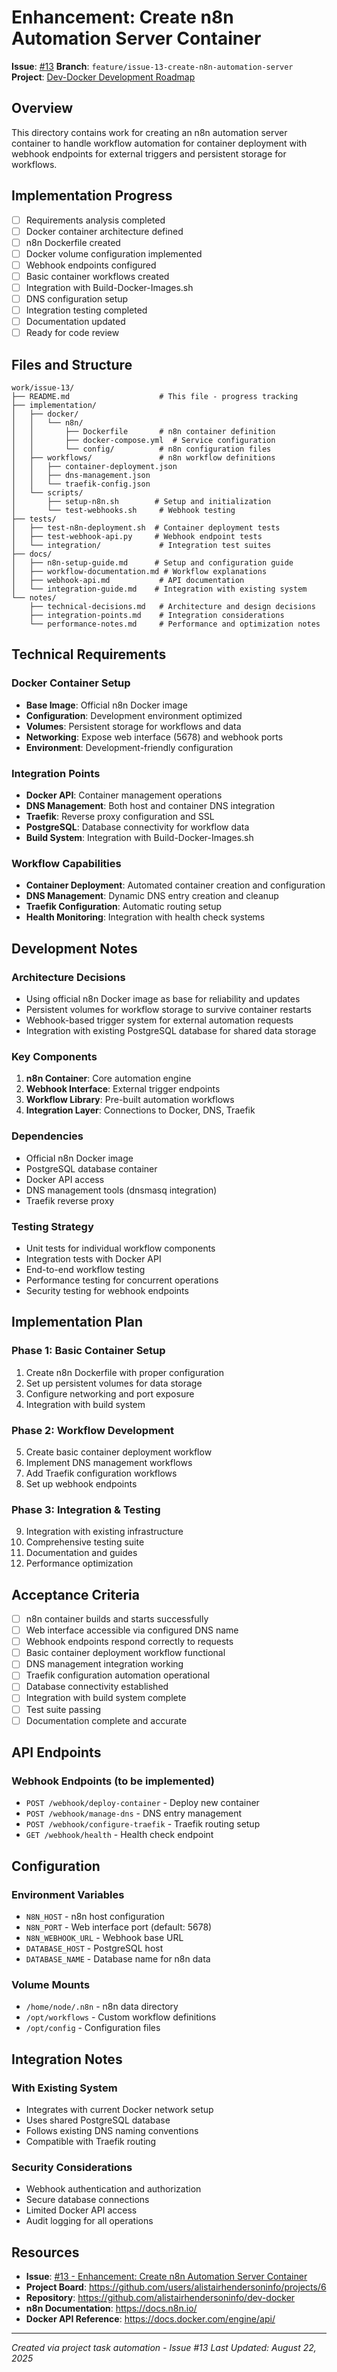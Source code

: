 # Enhancement: Create n8n Automation Server Container

**Issue**: [#13](https://github.com/alistairhendersoninfo/dev-docker/issues/13)
**Branch**: `feature/issue-13-create-n8n-automation-server`
**Project**: [Dev-Docker Development Roadmap](https://github.com/users/alistairhendersoninfo/projects/6)

## Overview

This directory contains work for creating an n8n automation server container to handle workflow automation for container deployment with webhook endpoints for external triggers and persistent storage for workflows.

## Implementation Progress

- [ ] Requirements analysis completed
- [ ] Docker container architecture defined
- [ ] n8n Dockerfile created
- [ ] Docker volume configuration implemented
- [ ] Webhook endpoints configured
- [ ] Basic container workflows created
- [ ] Integration with Build-Docker-Images.sh
- [ ] DNS configuration setup
- [ ] Integration testing completed
- [ ] Documentation updated
- [ ] Ready for code review

## Files and Structure

```
work/issue-13/
├── README.md                    # This file - progress tracking
├── implementation/
│   ├── docker/
│   │   └── n8n/
│   │       ├── Dockerfile       # n8n container definition
│   │       ├── docker-compose.yml  # Service configuration
│   │       └── config/          # n8n configuration files
│   ├── workflows/               # n8n workflow definitions
│   │   ├── container-deployment.json
│   │   ├── dns-management.json
│   │   └── traefik-config.json
│   └── scripts/
│       ├── setup-n8n.sh        # Setup and initialization
│       └── test-webhooks.sh     # Webhook testing
├── tests/
│   ├── test-n8n-deployment.sh  # Container deployment tests
│   ├── test-webhook-api.py     # Webhook endpoint tests
│   └── integration/             # Integration test suites
├── docs/
│   ├── n8n-setup-guide.md      # Setup and configuration guide
│   ├── workflow-documentation.md # Workflow explanations
│   ├── webhook-api.md           # API documentation
│   └── integration-guide.md    # Integration with existing system
└── notes/
    ├── technical-decisions.md   # Architecture and design decisions
    ├── integration-points.md    # Integration considerations
    └── performance-notes.md     # Performance and optimization notes
```

## Technical Requirements

### Docker Container Setup
- **Base Image**: Official n8n Docker image
- **Configuration**: Development environment optimized
- **Volumes**: Persistent storage for workflows and data
- **Networking**: Expose web interface (5678) and webhook ports
- **Environment**: Development-friendly configuration

### Integration Points
- **Docker API**: Container management operations
- **DNS Management**: Both host and container DNS integration
- **Traefik**: Reverse proxy configuration and SSL
- **PostgreSQL**: Database connectivity for workflow data
- **Build System**: Integration with Build-Docker-Images.sh

### Workflow Capabilities
- **Container Deployment**: Automated container creation and configuration
- **DNS Management**: Dynamic DNS entry creation and cleanup
- **Traefik Configuration**: Automatic routing setup
- **Health Monitoring**: Integration with health check systems

## Development Notes

### Architecture Decisions

- Using official n8n Docker image as base for reliability and updates
- Persistent volumes for workflow storage to survive container restarts
- Webhook-based trigger system for external automation requests
- Integration with existing PostgreSQL database for shared data storage

### Key Components

1. **n8n Container**: Core automation engine
2. **Webhook Interface**: External trigger endpoints
3. **Workflow Library**: Pre-built automation workflows
4. **Integration Layer**: Connections to Docker, DNS, Traefik

### Dependencies

- Official n8n Docker image
- PostgreSQL database container
- Docker API access
- DNS management tools (dnsmasq integration)
- Traefik reverse proxy

### Testing Strategy

- Unit tests for individual workflow components
- Integration tests with Docker API
- End-to-end workflow testing
- Performance testing for concurrent operations
- Security testing for webhook endpoints

## Implementation Plan

### Phase 1: Basic Container Setup
1. Create n8n Dockerfile with proper configuration
2. Set up persistent volumes for data storage
3. Configure networking and port exposure
4. Integration with build system

### Phase 2: Workflow Development
5. Create basic container deployment workflow
6. Implement DNS management workflows
7. Add Traefik configuration workflows
8. Set up webhook endpoints

### Phase 3: Integration & Testing
9. Integration with existing infrastructure
10. Comprehensive testing suite
11. Documentation and guides
12. Performance optimization

## Acceptance Criteria

- [ ] n8n container builds and starts successfully
- [ ] Web interface accessible via configured DNS name
- [ ] Webhook endpoints respond correctly to requests
- [ ] Basic container deployment workflow functional
- [ ] DNS management integration working
- [ ] Traefik configuration automation operational
- [ ] Database connectivity established
- [ ] Integration with build system complete
- [ ] Test suite passing
- [ ] Documentation complete and accurate

## API Endpoints

### Webhook Endpoints (to be implemented)
- `POST /webhook/deploy-container` - Deploy new container
- `POST /webhook/manage-dns` - DNS entry management
- `POST /webhook/configure-traefik` - Traefik routing setup
- `GET /webhook/health` - Health check endpoint

## Configuration

### Environment Variables
- `N8N_HOST` - n8n host configuration
- `N8N_PORT` - Web interface port (default: 5678)
- `N8N_WEBHOOK_URL` - Webhook base URL
- `DATABASE_HOST` - PostgreSQL host
- `DATABASE_NAME` - Database name for n8n data

### Volume Mounts
- `/home/node/.n8n` - n8n data directory
- `/opt/workflows` - Custom workflow definitions
- `/opt/config` - Configuration files

## Integration Notes

### With Existing System
- Integrates with current Docker network setup
- Uses shared PostgreSQL database
- Follows existing DNS naming conventions
- Compatible with Traefik routing

### Security Considerations
- Webhook authentication and authorization
- Secure database connections
- Limited Docker API access
- Audit logging for all operations

## Resources

- **Issue**: [#13 - Enhancement: Create n8n Automation Server Container](https://github.com/alistairhendersoninfo/dev-docker/issues/13)
- **Project Board**: https://github.com/users/alistairhendersoninfo/projects/6
- **Repository**: https://github.com/alistairhendersoninfo/dev-docker
- **n8n Documentation**: https://docs.n8n.io/
- **Docker API Reference**: https://docs.docker.com/engine/api/

---

*Created via project task automation - Issue #13*
*Last Updated: August 22, 2025*
